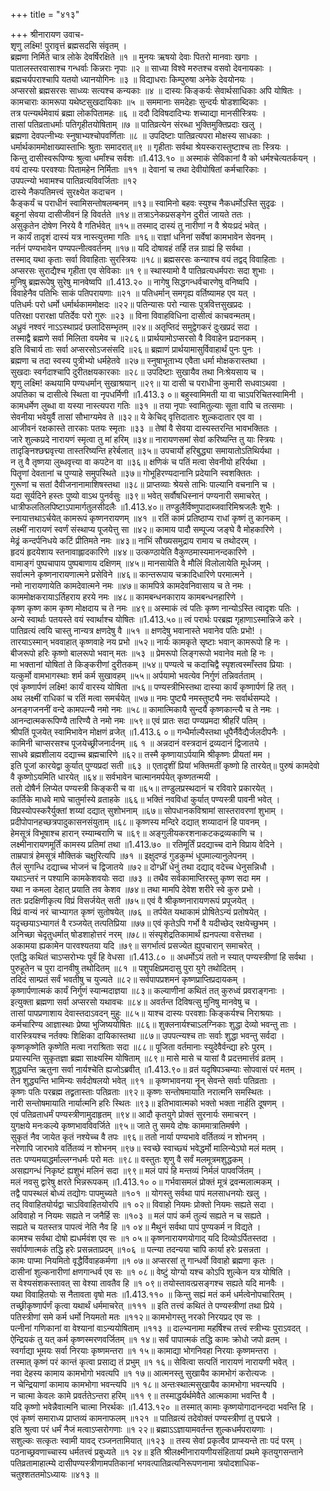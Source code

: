 +++
title = "४१३"

+++
श्रीनारायण उवाच-  
शृणु लक्ष्मि! पुरावृत्तं ब्रह्मसदसि संवृतम् ।  
ब्रह्मणा निर्मिते चात्र लोके देवर्षिरक्षिते ॥१ ॥
मुनयः ऋषयो देवाः पितरो मानवाः खगाः ।  
पातालस्तरवासाश्च गन्धर्वाः किन्नराः नृपाः ॥२ ॥
साध्या विश्वे मरुतश्च वसवो देवनायकाः ।  
ब्रह्मचर्यपराश्चापि यतयो ध्यानयोगिनः ॥३ ॥
विद्याधराः किम्पुरुषा अनेके देवयोनयः ।  
अप्सरसो ब्रह्मसरसः साध्व्यः सत्यश्च कन्यकाः ॥४ ॥
दास्यः किङ्कर्यः सेवार्थसाधिकाः अपि योषितः ।  
कामचाराः कामरूपा यथेष्टसुखदायिकाः ॥५ ॥
सममानाः समदेहाः सुन्दर्यः षोडशाब्दिकाः ।  
तत्र पत्न्यर्थमेवायं ब्रह्मा लोकपितामहः ॥६ ॥
ददौ दिविषदादिभ्यः शच्याद्या मानसीस्त्रियः ।  
तासां पतिव्रताधर्माः पतिगृहीतयोषिताम् ॥७ ॥
पातिव्रत्येन संरब्धा भुक्तिमुक्तिप्रदाः खलु ।  
ब्रह्मणा देवपत्नीभ्यः स्नुषाभ्यश्चोपवर्णिताः ॥८ ॥
उपदिष्टाः पातिव्रत्यपरा मोक्षस्य साधकाः ।  
धर्मार्थकाममोक्षाख्यास्ताभिः श्रुताः समादरात्॥९ ॥
गृहीताः सर्वथा श्रेयस्करास्तुष्टाश्च ताः स्त्रियः ।  
किन्तु दासीस्वरूपिण्यः श्रुत्वा धर्मांश्च सर्वशः ॥1.413.१० ॥
अस्माकं सेविकानां वै को धर्मश्चेत्यतर्कयन् ।  
वयं दास्यः परवश्याः पितामहेन निर्मिताः ॥११ ॥
देवानां च तथा देवीयोषितां कर्मचारिकाः ।  
उपपत्न्यो भवामश्च पातिव्रत्यविवर्जिताः ॥१२  
दास्ये नैकपतिमत्त्वं सुरक्ष्येत कदाचन ।  
कैङ्कर्यं च पराधीनं स्वामिसन्तोषलम्बनम् ॥१३॥
स्वामिनो बहवः स्युश्च नैकधर्मोऽस्ति सुदृढः ।  
बहूनां सेवया दासीजीवनं हि विवर्तते ॥१४॥
तत्राऽनेकप्रसङ्गेन दुरीतं जायते ततः ।  
असुकृतेन दोषेण निरये वै गतिर्भवेत् ॥१५॥
तस्माद् दास्यं तु नारीणां न वै श्रेयःप्रदं भवेत् ।  
न कार्यं तादृशं दास्यं यत्र नास्त्युत्तमा गतिः ॥१६॥
राज्ञां धनिनां सर्वेषां कामभावेन सेवनम् ।  
नर्तनं पण्यभावेन पण्यपत्नीत्ववर्तनम् ॥१७॥
यदि दोषावहं तर्हि तन्न ग्राह्यं हि सर्वथा ।  
तस्माद् यथा कृताः सर्वा विवाहिताः सुरस्त्रियः ॥१८॥
ब्रह्मसरसः कन्याश्च वयं तद्वद् विवाहिताः ।  
अप्सरसः सुराद्यैश्च गृहीता एव सेविकाः ॥१ ९॥
स्थास्यामो वै पातिव्रत्यधर्मपराः सदा शुभाः ।  
मुनिषु ब्रह्मरूपेषु सुरेषु मानवेष्वपि ॥1.413.२० ॥
नागेषु सिद्धगन्धर्वचारणेषु वनिष्वपि ।  
विवाहेनैव पतिभिः साकं पतिपरायणाः ॥२१ ॥
पतिधर्मान् समगृह्य वर्तिष्यामह एव यत् ।  
पतिधर्मः परो धर्मो धर्मार्थकाममोक्षदः ॥२२॥
पतिन्यासः परो न्यासः पुत्रवित्तसुखप्रदः ।  
पतिरक्षा परारक्षा पतिर्देवः परो गुरुः ॥२३ ॥
विना विवाहविधिना दासीत्वं काचवन्मतम्।  
अध्रुवं नश्वरं नाऽऽस्थाप्रदं छलादिसम्भृतम् ॥२४॥
अतृप्तिदं समुद्वेगकरं दुःखप्रदं सदा ।  
तस्माद्वै ब्रह्मणे सर्वा मिलिता वयमेव च ॥२८६॥
प्रार्थयामोऽप्सरसो वै विवाहेन प्रदानकम् ।  
इति विचार्य ताः सर्वा अप्सरसोऽजसंसदि ॥२६॥
ब्रह्माणं प्रार्थयामासुर्विवाहार्थं पुनः पुनः ।  
ब्रह्मणा च तदा स्वस्य पुत्रीभ्यो धर्महेतवे ॥२७॥
स्नुषाभूताभ्य एवैता धर्मा मोक्षकरास्तथा ।  
सुखदाः स्वर्गदाश्चापि दुरीतक्षयकारकाः ॥२८॥
उपदिष्टाः सुखायैव तथा निःश्रेयसाय च ।  
शृणु लक्ष्मि! कथयामि पण्यधर्मान् सुखाश्रयान् ॥२९॥
या दासी च पराधीना कुमारी सधवाऽथवा ।  
अपतिका च दासीत्वे स्थिता वा नृपधर्मिणी ॥1.413.३ ०॥
बहुस्वामिमती या वा चाऽपरिचितस्वामिनी ।  
कामधर्मेण लुब्धा वा यस्या नास्त्यपरा गतिः ॥३१ ॥
तया नृपाः स्वामितुल्याः सूता वापि च तत्समाः ।  
सेवनीया भवेयुर्वै तासां सौभाग्यमेव ते ॥३२॥
ये केचिद् वृत्तिदातारः शुल्कदातार एव वा ।  
आजीवनं रक्षकास्ते तारकाः पतयः स्मृताः ॥३३ ॥
तेषां वै सेवया दास्यस्तरन्ति भावभक्तितः ।  
जारे शुल्कप्रदे नारायणं स्मृत्वा तु मां हरिम् ॥३४॥
नारायणसमां सेवां करिष्यन्ति तु याः स्त्रियः ।  
तादृङ्निश्छद्मवृत्त्या तास्तरिष्यन्ति हरेर्बलात् ॥३५॥
उपचार्यो हरिबुद्ध्या समायातोऽतिथिर्यथा ।  
न तु वै तृष्णया लुब्धवृत्त्या वा कपटेन वा ॥३६॥
क्षणिकं च पतिं मत्वा सेवनीयो हरिर्यथा ।  
पितॄणां देवतानां च पुण्याहे समुपस्थिते ॥३७॥
गोभूहिरण्यदानानि प्रदेयानि स्वशक्तितः ।  
गुरूणां च सतां दैवीजनानामाशिषस्तथा ॥३८॥
प्राप्तव्याः श्रेयसे ताभिः पाल्यानि वचनानि च ।  
यदा सूर्यदिने हस्तः पुष्यो वाऽथ पुनर्वसुः ॥३९॥
भवेत् सर्वौषधिस्नानं पण्यनारी समाचरेत् ।  
धात्रीफलतिलपिष्टाऽपामार्गतुलसीदलैः ॥1.413.४०॥
तण्डुलैर्विष्णुपादाब्जवारिमिश्रजलैः शुभैः ।  
स्नायात्तथाऽर्चयेत् कामरूपं कृष्णनरायणम् ॥४१ ॥
रतिं कामं प्रतिष्ठाप्य राधां कृष्णं तु कानकम् ।  
लक्ष्मीं नारायणं स्वर्णं संस्थाप्य पूजयेत्तु सा ॥४२॥
कामाय पादौ सम्पूज्य जङ्घे वै मोहकारिणे ।  
मेढ्रं कन्दर्पनिधये कटिं प्रीतिमते नमः ॥४३॥
नाभिं सौख्यसमुद्राय रामाय च तथोदरम् ।  
हृदयं हृदयेशाय स्तनावाह्लादकारिणे ॥४४॥
उत्कण्ठायेति वैकुण्ठमास्यमानन्दकारिणे ।  
वामाङ्गं पुष्पचापाय पुष्पबाणाय दक्षिणम् ॥४५॥
मानसायेति वै मौलिं विलोलायेति मूर्धजम् ।  
सर्वात्मने कृष्णनारायणात्मने प्रसेविने ॥४६॥
कान्तरूपाय चक्रादिधारिणे परमात्मने ।  
नमो नारायणायेति कामदेवात्मने नमः ॥४७॥
कामपित्रे कामदेवनिवासाय च ते नमः ।  
काममोक्षकरायाऽर्तिहराय हरये नमः ॥४८॥
कामबन्धनकाराय कामबन्धनहारिणे ।  
कृष्ण कृष्ण काम कृष्ण मोक्षदाय च ते नमः ॥४९॥
अस्माकं त्वं पतिः कृष्ण नान्योऽस्ति त्वादृशः पतिः ।  
अन्ये स्वार्थाः पतयस्ते वयं स्वार्थाश्च योषितः ॥1.413.५०॥
त्वं परार्थः परब्रह्म गृहाणाऽस्मान्निजे करे ।  
पातिव्रत्यं त्वयि चास्तु नान्यत्र क्षणदेषु वै ॥५१ ॥
क्षणदेषु भवानास्ते भवानेव पतिः प्रभो! ।  
तारयाऽस्मान् भववाहात् कृष्णवाहे नय प्रभो ॥५२॥
नार्यः कामकृते सृष्टाः भवान् कामरूपो हि नः ।  
बीजरूपो हरिः कृष्णो बालरूपो भवान् मतः ॥५३ ॥
प्रेमरूपो लिङ्गरूपो भवानेव मतो हि नः ।  
मा भक्तानां योषितां ते किङ्करीणां दुरीतकम् ॥५४॥
पण्यत्वे च कदाचिद्वै स्पृशत्वस्माँस्तव प्रियाः ।  
यत्कुर्मो वामभागस्थाः शर्म कर्म सुखावहम् ॥५५॥
अर्पयामो भवत्येव निर्गुणं तन्निवर्तताम् ।  
एवं कृष्णार्पणं लक्ष्मि! कार्यं वारस्य योषिता ॥५६॥
पण्यस्त्रीभिस्तथा दास्या कार्यं कृष्णार्पणं हि तत् ।  
अथ लक्ष्मीं राधिकां च रतिं मत्वा समर्चयेत् ॥५७॥
नमः पुष्ट्यै नमस्तुष्ट्यै नमः सर्वार्थसम्पदे ।  
अनङ्गजननीं वन्दे कामपत्न्यै नमो नमः ॥५८॥
कामात्मिकायै सुन्दर्यै कृष्णकान्त्यै च ते नमः ।  
आनन्दात्मकरूपिण्यै तारिण्यै ते नमो नमः ॥५९॥
एवं प्रातः सदा पण्यप्रमदा श्रीहरिं पतिम् ।  
श्रीपतिं पूजयेत् स्वामिभावेन मोक्षणं व्रजेत् ॥1.413.६ ०॥
गन्धैर्माल्यैस्तथा धूपैर्नैवैद्यैर्जलदीपनैः ।  
कामिनी चाप्सरसश्च पूजयेच्छ्रीजनार्दनम् ॥६ १ ॥
अन्नदानं वस्त्रदानं द्रव्यदानं द्विजातये ।  
साधवे ब्रह्मशीलाय दद्याच्च ब्रह्मचारिणे ॥६२॥
तस्मै कृष्णायाऽर्पयामि श्रीकृष्णः प्रीयतां मम ।  
इति पूजां कारयेद्वा कुर्यात् पुण्यप्रदां सती ॥६३ ॥
एतादृशीं प्रियां भक्तिमतीं कृष्णो हि तारयेत्॥
पुरुषं कामदेवो वै कृष्णोऽयमिति धारयेत् ॥६४॥
सर्वभावेन चात्मानमर्पयेत् कृष्णतन्मयी ।  
ततो दोषैर्न लिप्येत पण्यस्त्री किङ्करी च वा ॥६५॥
तण्डुलप्रस्थदानं च रविवारे प्रकारयेत् ।  
कार्तिके माधवे माघे चातुर्मास्ये व्रताहके ॥६६॥
भक्तिं नवविधां कुर्यात् पण्यस्त्री पावनी भवेत् ।  
विप्रस्योपस्करैर्युक्तां शय्यां दद्यात् सुशोभनाम् ॥६७॥
सोपधानकविश्रामां सास्तरावरणां शुभाम् ।  
प्रदीपोपानहच्छत्रपादुकासनसंयुताम् ॥६८॥
कृष्णस्य मन्दिरे दद्यात् शय्यादानं हि पावनम् ।  
हेमसूत्रं विभूषाश्च हारान् रम्याम्बराणि च ॥६९॥
अङ्गुलीयकरशनाकटकद्रव्यकाणि च ।  
लक्ष्मीनारायणमूर्तिं कामस्य प्रतिमां तथा ॥1.413.७० ॥
रतिमूर्तिं प्रदद्याच्च दाने विप्राय वेदिने ।  
ताम्रपात्रं हेमसूत्रं मौक्तिकं चक्षुरित्यपि ॥७१ ॥
इक्षुदण्डं गुडकुम्भं धूपमाल्यानुलेपनम् ।  
तैलं सुगन्धि दद्याच्च भोजनं च द्विजातये ॥७२॥
दोग्ध्रीं धेनुं तथा दद्याद् वदेच्च धेनुसन्निधौ ।  
यथाऽन्तरं न पश्यामि कामकेशवयोः सदा ॥७३ ॥
तथैव सर्वकामाप्तिरस्तु कृष्ण सदा मम ।  
यथा न कमला देहात् प्रयाति तव केशव ॥७४॥
तथा मामपि देवेश शरीरे स्वे कुरु प्रभो ।  
ततः प्रदक्षिणीकृत्य विप्रं विसर्जयेत् सती ॥७५॥
एवं वै श्रीकृष्णनारायणरूपं प्रपूजयेत् ।  
विप्रं वान्यं नरं चाभ्यागत कृष्णं सुतोषयेत् ॥७६ ॥
तर्पयेत यथाकामं प्रोषितेऽन्यं प्रतोषयेत् ।  
यदृच्छयाऽभ्यागतं वै रञ्जयेत् तत्पतिप्रिया ॥७७॥
एवं कृतेऽपि गर्भो वै यदीच्छेद् रक्षयेच्छुभम् ।  
अनिच्छा चेदृतुधर्मात् षोडशाहोत्तरं नरम् ॥७८॥
संस्पृशेद्रतिकामार्थं ह्यनपत्या वसेत्तथा ।  
अकामया ह्यकामेन पारवश्यतया यदि ॥७९॥
सगर्भात्वं प्रसज्येत ह्युपचारान् समाचरेत् ।  
एतद्धि कथितं चाऽप्सरोभ्यः पूर्वं हि वेधसा ॥1.413.८० ॥
अधर्मोऽयं ततो न स्यात् पण्यस्त्रीणां हि सर्वथा ।  
पुरुहूतेन च पुरा दानवीषु तथोदितम् ॥८१ ॥
पशुपक्षिप्रमदासु पुरा युगे तथोदितम् ।  
तदिदं साम्प्रतं सर्वं भवतीषु च युज्यते ॥८२॥
सर्वपापप्रशमनं कृष्णप्राप्तिप्रदायकम् ।  
कृष्णार्पणात्मकं कार्यं निर्गुणं स्यान्मदाज्ञया ॥८३॥
कल्याणीनां कथितं तत् कुरुध्वं प्रवराङ्गनाः ।  
इत्युक्ता ब्रह्मणा सर्वा अप्सरसो यथावचः ॥८४॥
अवर्तन्त दिविषत्सु मुनिषु मानवेषु च ।  
तासां पापप्रणाशाय देवास्तदाऽवदन् मुहुः ॥८५॥
याश्च दास्यः परवशाः किङ्कर्यश्च निराश्रयाः ।  
कर्मचारिण्य आज्ञास्थाः प्रेष्या भुजिष्ययोषितः ॥८६॥
शुक्लनार्यश्चाऽलग्निकाः शुद्धा देव्यो भवन्तु ताः ।  
वारस्त्रियश्च नर्तक्यः शिक्षिका दायिकास्तथा ॥८७॥
उपपत्न्यश्च ताः सर्वाः शुद्धा भवन्तु सर्वदा ।  
कृष्णकृष्णेति कृष्णेति मत्वा नराश्रिताः सदा ॥८८॥
पूजिता वर्तमानाः स्युदेवैर्वन्द्या हरेः पुरम् ।  
प्रयास्यन्ति सुकृतज्ञा ब्रह्मा साक्ष्यस्मि योषिताम् ॥८९॥
मासे मासे च यासां वै प्रदत्तमार्त्तवं व्रतम् ।  
शुद्ध्यन्ति ऋतुना सर्वा नार्यश्चेति ह्यजोऽब्रवीत् ॥1.413.९०॥
व्रतं यदृषिपञ्चम्याः सोपवासं परं मतम् ।  
तेन शुद्ध्यन्ति भामिन्यः सर्वदोषलयो भवेत् ॥९१ ॥
कृष्णभावनया नॄन् सेवन्ते सर्वाः पतिव्रताः ।  
कृष्णः पतिः परब्रह्म तद्व्रतास्ताः पतिव्रताः ॥९२॥
कृष्णः सन्तोषमायाति नरात्मनि समस्थितः ।  
नारी सन्तोषमायाति नार्यात्मनि हरिः स्थितः ॥९३॥
इतिभावात्मको भक्तो भक्ता नार्हति दूषणम् ।  
एवं पतिव्रताधर्मं पण्यस्त्रीणामुदाहृतम् ॥९४॥
आदौ कृतयुगे प्रोक्तं सुरनार्यः समाचरन् ।  
युगक्षये मनःकल्ये कृष्णभावविवर्जिते ॥९५॥
जाते तु समये दोषः काममात्रातिमर्षणे ।  
सुकृतं नैव जायेत कृतं नश्येच्च वै तपः ॥९६॥
ततो नार्या पण्यभावे वर्तितव्यं न शोभनम् ।  
नरेणापि जारभावे वर्तितव्यं न शोभनम् ॥९७॥
स्वच्छे स्वाच्छ्यं भवेद्धर्मो मालिन्येऽघो मलं मतम् ।  
ततः पण्यमयाद्धर्माल्लग्नधर्मः परो मतः ॥९८॥
वस्तुतः शृणु वै सर्वं मलमूत्रमशुद्धकम् ।  
असह्यगन्धं निकृष्टं ह्यशुभं मलिनं सदा ॥९९॥
मलं पापं हि मन्तव्यं निर्मलं पापवर्जितम् ।  
मलं नवसु द्वारेषु क्षरते भिन्नरूपकम् ॥1.413.१० ०॥
गर्भवासमलं प्रोक्तं मूत्रं द्रवन्मलात्मकम् ।  
तद्वै पापस्थलं बोध्यं तद्योगः पापमुच्यते ॥१०१ ॥
योगस्तु सर्वथा पापं मलसाधनयोः खलु ।  
तद् विवाहितयोर्यद्वा चाऽविवाहितयोरपि ॥१ ०२॥
विवाहो नियमः प्रोक्तो नियमः सह्यते सदा ।  
अविवाहो न नियमः सह्यते न जनैर्हि सः ॥१०३ ॥
मलं पापं कर्म तुल्यं सह्यते न च सह्यते ।  
सह्यते च यतस्तत्र पापत्वं नेति नैव हि ॥१ ०४॥
मैथुनं सर्वथा पापं पुण्यकर्म न विद्यते ।  
कामश्च सर्वथा दोषो ह्यधर्मवंश एव सः ॥१ ०५॥
कृष्णनारायणयोगाद् यदि दिव्योऽर्पितस्तदा ।  
सर्वार्पणात्मकं तद्धि हरेः प्रसन्नताप्रदम् ॥१०६ ॥
पत्न्या तदन्यया चापि कार्या हरेः प्रसन्नता ।  
कामः पाप्मा नियमितो वृद्धैर्विवाहकर्मणा ॥१ ०७॥
अप्सरसां तु गान्धर्वो विवाहो ब्रह्मणा कृतः ।  
दासीनां शुल्कनारीणां क्षणगान्धर्व एव सः ॥१ ०८॥
वेष्टुं योग्यो यश्च कोऽपि शुल्केन यत्र योषिति ।  
स वेश्यसंशकस्तावत् सा वेश्या तावतैव हि ॥१ ०९॥
तयोस्तावत्प्रसङ्गश्च सह्यते यदि मानवैः ।  
यथा विवाहितयोः स नैतावता वृषो मतः ॥1.413.११० ॥
किन्तु सह्यं मतं कर्म धर्मत्वेनोपचारितम् ।  
तच्छ्रीकृष्णार्पर्णं कृत्वा यथार्थं धर्ममाचरेत् ॥१११ ॥
इति तत्त्वं कथितं ते पण्यस्त्रीणां तथा प्रिये ।  
पतिस्त्रीणां समे कर्म धर्मो नियमतो मतः ॥११२॥
कामभोगस्तु नरको निरयप्रद एव सः ।  
पत्नीनां गणिकानां वा वेश्यानां वाऽन्ययोषिताम् ॥११३ ॥
दाल्भ्यनामा महर्षिश्च तत्त्वं स्त्रीभ्यः पुराऽवदत् ।  
ऐन्द्रियकं तु यत् कर्म कृष्णस्मरणवर्जितम् ॥१ १४॥
सर्वं पापात्मकं तद्धि कामः क्रोधो जपो व्रतम् ।  
स्वर्गाद्या भूमयः सर्वा निरयाः कृष्णमन्तरा ॥१ १५॥
कामाद्या भोगनिवहा निरयाः कृष्णमन्तरा ।  
तस्मात् कृष्णं परं कान्तं कृत्वा प्रसाद्य तं प्रभुम् ॥१ १६॥
सेवित्वा सत्पतिं नारायणं नारायणी भवेत् ।  
नवा देहस्य कामाय कामभोगो भवत्यपि ॥१ १७॥
आत्मनस्तु सुखायैव कामभोगं करोत्यजः ।  
न चेन्द्रियाणां कामाय कामभोगा भवन्त्यपि ॥१ १८॥
अन्तःस्थात्मसुखायैव कामभोगा भवन्त्यपि ।  
न चात्मा केवलः कामे प्रवर्ततेऽन्तरा हरिम् ॥११ ९॥
तस्माद्धर्यर्थमेवैते आत्मकामा भवन्ति वै ।  
यदि कृष्णो भवेन्नैवात्मनि चात्मा निरर्थकः ॥1.413.१२० ॥
तस्मात् कामाः कृष्णयोगादानन्ददा भवन्ति हि ।  
एवं कृष्णं समाराध्य प्राप्तव्यं कामनाफलम् ॥१२१ ॥
पातिव्रत्यं तदेवोक्तं पण्यस्त्रीणां तु पद्मजे ।  
इति श्रुत्वा परं धर्मं नैजं मत्वाऽप्सरोगणाः ॥१ २२॥
ब्रह्माऽऽज्ञायामवर्तन्त शुल्कधर्मपरायणाः ।  
सशुल्कः सत्कृतः स्वामी यावद् रञ्जनतामियात् ॥१२३ ॥
तस्य सेवां प्रकृत्वैव प्राप्स्यन्ते ताः पदं परम् ।  
पठनाच्छ्रवणाच्चास्य धर्मतत्त्वं प्रबुध्यते ॥१ २४॥
इति श्रीलक्ष्मीनारायणीयसंहितायां प्रथमे कृतयुगसन्ताने पतिव्रतामाहात्म्ये दासीपण्यस्त्रीणामपतिकानां भगवत्पातिव्रत्यनिरूपणनामा त्रयोदशाधिक-  
चतुश्शततमोऽध्यायः ॥४१३ ॥
    
